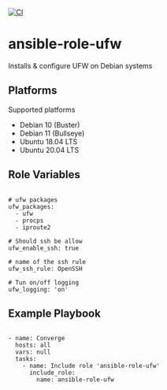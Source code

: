 [![CI](https://github.com/de-it-krachten/ansible-role-ufw/workflows/CI/badge.svg?event=push)](https://github.com/de-it-krachten/ansible-role-ufw/actions?query=workflow%3ACI)


# ansible-role-ufw

Installs & configure UFW on Debian systems


Platforms
--------------

Supported platforms

- Debian 10 (Buster)
- Debian 11 (Bullseye)
- Ubuntu 18.04 LTS
- Ubuntu 20.04 LTS



Role Variables
--------------
<pre><code>
# ufw packages
ufw_packages:
  - ufw
  - procps
  - iproute2

# Should ssh be allow
ufw_enable_ssh: true

# name of the ssh rule
ufw_ssh_rule: OpenSSH

# Tun on/off logging
ufw_logging: 'on'
</pre></code>


Example Playbook
----------------

<pre><code>
- name: Converge
  hosts: all
  vars: null
  tasks:
    - name: Include role 'ansible-role-ufw'
      include_role:
        name: ansible-role-ufw
</pre></code>
